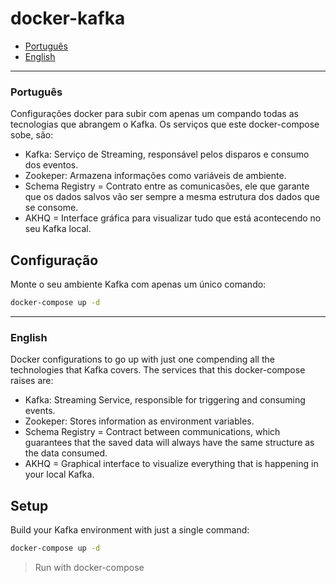 # docker-kafka

- [Português](###Português)
- [English](###English)

---

### Português

Configurações docker para subir com apenas um compando todas as tecnologias que abrangem o Kafka.
Os serviços que este docker-compose sobe, são:

- Kafka: Serviço de Streaming, responsável pelos disparos e consumo dos eventos.
- Zookeper: Armazena informações como variáveis de ambiente.
- Schema Registry = Contrato entre as comunicasões, ele que garante que os dados salvos vão ser sempre a mesma estrutura dos dados que se consome.
- AKHQ = Interface gráfica para visualizar tudo que está acontecendo no seu Kafka local.

## Configuração

Monte o seu ambiente Kafka com apenas um único comando:

```bash
docker-compose up -d
```

---

<!-- ## Kafka -->

<!-- ## Zookeeper

O Apache ZooKeeper é um projeto Apache de código aberto que permite que os clusters distribuam informações como configuração, nomeação e serviços de grupo em grandes clusters. O projeto era originalmente um subprojeto do Apache Hadoop, mas tornou-se um projeto importante por si só, gerenciado pela Apache Software Foundation.

O Apache ZooKeeper é um serviço para fornecer informações de configuração, nomeação, sincronização e serviços de grupo em sistemas distribuídos, incluindo o Hadoop. A lógica do projeto é facilitar o gerenciamento de sistemas distribuídos, já que muitos aplicativos economizam nos serviços que tornam as mudanças de propagação confiáveis. O ZooKeeper usa um armazenamento de valores-chave de maneira hierárquica. É usado para ambientes de alta disponibilidade.

## Schema Registry

## AKHQ -->

### English

Docker configurations to go up with just one compending all the technologies that Kafka covers.
The services that this docker-compose raises are:

- Kafka: Streaming Service, responsible for triggering and consuming events.
- Zookeper: Stores information as environment variables.
- Schema Registry = Contract between communications, which guarantees that the saved data will always have the same structure as the data consumed.
- AKHQ = Graphical interface to visualize everything that is happening in your local Kafka.

## Setup

Build your Kafka environment with just a single command:

```bash
docker-compose up -d
```

> Run with docker-compose
